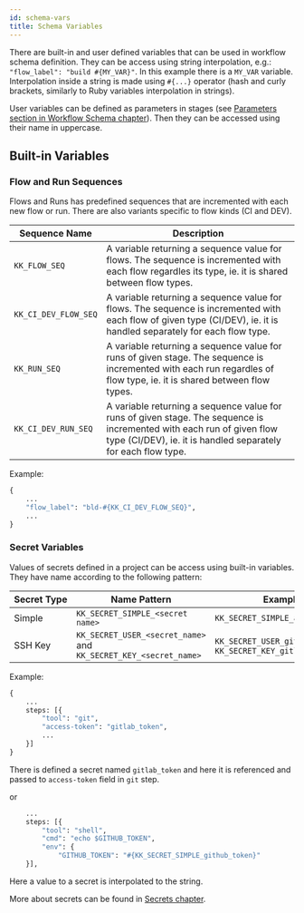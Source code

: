 ```yaml
---
id: schema-vars
title: Schema Variables
---
```


There are built-in and user defined variables that can be used in
workflow schema definition. They can be access using string
interpolation, e.g.: `"flow_label": "build #{MY_VAR}"`. In this example
there is a `MY_VAR` variable. Interpolation inside a string is made
using `#{...}` operator (hash and curly brackets, similarly to Ruby
variables interpolation in strings).

User variables can be defined as parameters in stages
(see [Parameters section in Workflow Schema chapter](schema#parameters)).
Then they can be accessed using their name in uppercase.

## Built-in Variables

### Flow and Run Sequences

Flows and Runs has predefined sequences that are incremented with each
new flow or run. There are also variants specific to flow kinds (CI
and DEV).

| Sequence Name          | Description |
|------------------------|-------------|
| ``KK_FLOW_SEQ``        | A variable returning a sequence value for flows. The sequence is incremented with each flow regardles its type, ie. it is shared between flow types. |
| ``KK_CI_DEV_FLOW_SEQ`` | A variable returning a sequence value for flows. The sequence is incremented with each flow of given type (CI/DEV), ie. it is handled separately for each flow type. |
| ``KK_RUN_SEQ``         | A variable returning a sequence value for runs of given stage. The sequence is incremented with each run regardles of flow type, ie. it is shared between flow types. |
| ``KK_CI_DEV_RUN_SEQ``  | A variable returning a sequence value for runs of given stage. The sequence is incremented with each run of given flow type (CI/DEV), ie. it is handled separately for each flow type. |

Example:

```python
{
    ...
    "flow_label": "bld-#{KK_CI_DEV_FLOW_SEQ}",
    ...
}
```

### Secret Variables

Values of secrets defined in a project can be access using built-in
variables. They have name according to the following pattern:

| Secret&nbsp;Type | Name Pattern | Example |
|-------------|--------------|---------|
| Simple      | `KK_SECRET_SIMPLE_<secret name>` | `KK_SECRET_SIMPLE_access_token` |
| SSH&nbsp;Key     | `KK_SECRET_USER_<secret_name>` and `KK_SECRET_KEY_<secret_name>` | `KK_SECRET_USER_gitlab` and `KK_SECRET_KEY_gitlab` |

Example:

```python
{
    ...
    steps: [{
        "tool": "git",
        "access-token": "gitlab_token",
        ...
    }]
}
```

There is defined a secret named `gitlab_token` and here it is
referenced and passed to `access-token` field in `git` step.

or

```python
    ...
    steps: [{
        "tool": "shell",
        "cmd": "echo $GITHUB_TOKEN",
        "env": {
            "GITHUB_TOKEN": "#{KK_SECRET_SIMPLE_github_token}"
    }],
```

Here a value to a secret is interpolated to the string.

More about secrets can be found in [Secrets chapter](secrets).
